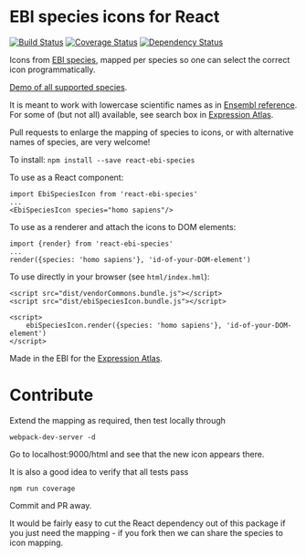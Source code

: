 # EBI species icons for React

[![Build Status](https://travis-ci.org/gxa/react-ebi-species.svg?branch=master)](https://travis-ci.org/gxa/react-ebi-species) [![Coverage Status](https://coveralls.io/repos/github/gxa/react-ebi-species/badge.svg?branch=master)](https://coveralls.io/github/gxa/react-ebi-species?branch=master) [![Dependency Status](https://gemnasium.com/badges/github.com/gxa/react-ebi-species.svg)](https://gemnasium.com/github.com/gxa/react-ebi-species)

Icons from [EBI species](http://www.ebi.ac.uk/web_guidelines/EBI-Icon-fonts/v1.2/), mapped per species so one can select the correct icon programmatically.

[Demo of all supported species](https://gxa.github.io/react-ebi-species/html/).

It is meant to work with lowercase scientific names as in [Ensembl reference](http://www.ensembl.org/info/about/species.html). For some of (but not all) available, see search box in [Expression Atlas](http://www.ebi.ac.uk/gxa).

Pull requests to enlarge the mapping of species to icons, or with alternative names of species, are very welcome!


To install:
`npm install --save react-ebi-species`

To use as a React component:
```
import EbiSpeciesIcon from 'react-ebi-species'
...
<EbiSpeciesIcon species="homo sapiens"/>
```

To use as a renderer and attach the icons to DOM elements:
```
import {render} from 'react-ebi-species'
...
render({species: 'homo sapiens'}, 'id-of-your-DOM-element')
```

To use directly in your browser (see `html/index.hml`):
```
<script src="dist/vendorCommons.bundle.js"></script>
<script src="dist/ebiSpeciesIcon.bundle.js"></script>

<script>
    ebiSpeciesIcon.render({species: 'homo sapiens'}, 'id-of-your-DOM-element')
</script>

```

Made in the EBI for the [Expression Atlas](http://www.ebi.ac.uk/gxa).


# Contribute

Extend the mapping as required, then test locally through
```
webpack-dev-server -d
```
Go to localhost:9000/html and see that the new icon appears there.

It is also a good idea to verify that all tests pass
```
npm run coverage
```
Commit and PR away.

It would be fairly easy to cut the React dependency out of this package if you just need the mapping - if you fork then we can share the species to icon mapping.
